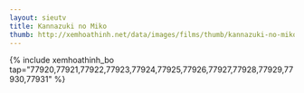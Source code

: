 ```yaml
---
layout: sieutv
title: Kannazuki no Miko
thumb: http://xemhoathinh.net/data/images/films/thumb/kannazuki-no-miko-kannazuki-no-miko-2012.jpg
---
```

{% include xemhoathinh_bo tap="77920,77921,77922,77923,77924,77925,77926,77927,77928,77929,77930,77931" %} 
